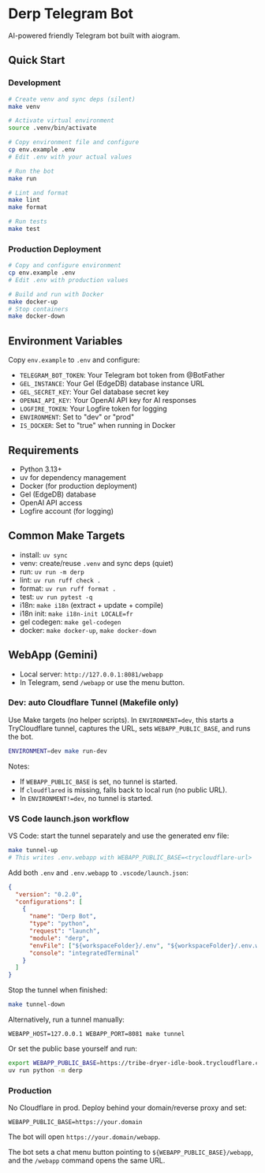 # Derp Telegram Bot

AI-powered friendly Telegram bot built with aiogram.

## Quick Start

### Development

```bash
# Create venv and sync deps (silent)
make venv

# Activate virtual environment
source .venv/bin/activate

# Copy environment file and configure
cp env.example .env
# Edit .env with your actual values

# Run the bot
make run

# Lint and format
make lint
make format

# Run tests
make test
```

### Production Deployment

```bash
# Copy and configure environment
cp env.example .env
# Edit .env with production values

# Build and run with Docker
make docker-up
# Stop containers
make docker-down
```

## Environment Variables

Copy `env.example` to `.env` and configure:

- `TELEGRAM_BOT_TOKEN`: Your Telegram bot token from @BotFather
- `GEL_INSTANCE`: Your Gel (EdgeDB) database instance URL
- `GEL_SECRET_KEY`: Your Gel database secret key
- `OPENAI_API_KEY`: Your OpenAI API key for AI responses
- `LOGFIRE_TOKEN`: Your Logfire token for logging
- `ENVIRONMENT`: Set to "dev" or "prod"
- `IS_DOCKER`: Set to "true" when running in Docker

## Requirements

- Python 3.13+
- uv for dependency management
- Docker (for production deployment)
- Gel (EdgeDB) database
- OpenAI API access
- Logfire account (for logging)

## Common Make Targets

- install: `uv sync`
- venv: create/reuse `.venv` and sync deps (quiet)
- run: `uv run -m derp`
- lint: `uv run ruff check .`
- format: `uv run ruff format .`
- test: `uv run pytest -q`
- i18n: `make i18n` (extract + update + compile)
- i18n init: `make i18n-init LOCALE=fr`
- gel codegen: `make gel-codegen`
- docker: `make docker-up`, `make docker-down`

## WebApp (Gemini)

- Local server: `http://127.0.0.1:8081/webapp`
- In Telegram, send `/webapp` or use the menu button.

### Dev: auto Cloudflare Tunnel (Makefile only)

Use Make targets (no helper scripts). In `ENVIRONMENT=dev`, this starts a TryCloudflare tunnel, captures the URL, sets `WEBAPP_PUBLIC_BASE`, and runs the bot.

```bash
ENVIRONMENT=dev make run-dev
```

Notes:
- If `WEBAPP_PUBLIC_BASE` is set, no tunnel is started.
- If `cloudflared` is missing, falls back to local run (no public URL).
- In `ENVIRONMENT!=dev`, no tunnel is started.

### VS Code launch.json workflow

VS Code: start the tunnel separately and use the generated env file:

```bash
make tunnel-up
# This writes .env.webapp with WEBAPP_PUBLIC_BASE=<trycloudflare-url>
```

Add both `.env` and `.env.webapp` to `.vscode/launch.json`:

```json
{
  "version": "0.2.0",
  "configurations": [
    {
      "name": "Derp Bot",
      "type": "python",
      "request": "launch",
      "module": "derp",
      "envFile": ["${workspaceFolder}/.env", "${workspaceFolder}/.env.webapp"],
      "console": "integratedTerminal"
    }
  ]
}
```

Stop the tunnel when finished:

```bash
make tunnel-down
```

Alternatively, run a tunnel manually:

```
WEBAPP_HOST=127.0.0.1 WEBAPP_PORT=8081 make tunnel
```

Or set the public base yourself and run:

```bash
export WEBAPP_PUBLIC_BASE=https://tribe-dryer-idle-book.trycloudflare.com
uv run python -m derp
```

### Production

No Cloudflare in prod. Deploy behind your domain/reverse proxy and set:

```
WEBAPP_PUBLIC_BASE=https://your.domain
```

The bot will open `https://your.domain/webapp`.

The bot sets a chat menu button pointing to `${WEBAPP_PUBLIC_BASE}/webapp`, and the `/webapp` command opens the same URL.
